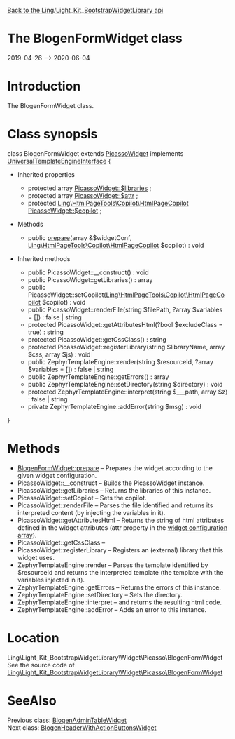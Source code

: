 [Back to the Ling/Light_Kit_BootstrapWidgetLibrary api](https://github.com/lingtalfi/Light_Kit_BootstrapWidgetLibrary/blob/master/doc/api/Ling/Light_Kit_BootstrapWidgetLibrary.md)



The BlogenFormWidget class
================
2019-04-26 --> 2020-06-04






Introduction
============

The BlogenFormWidget class.



Class synopsis
==============


class <span class="pl-k">BlogenFormWidget</span> extends [PicassoWidget](https://github.com/lingtalfi/Kit_PicassoWidget/blob/master/doc/api/Ling/Kit_PicassoWidget/Widget/PicassoWidget.md) implements [UniversalTemplateEngineInterface](https://github.com/lingtalfi/UniversalTemplateEngine/blob/master/UniversalTemplateEngineInterface.php) {

- Inherited properties
    - protected array [PicassoWidget::$libraries](#property-libraries) ;
    - protected array [PicassoWidget::$attr](#property-attr) ;
    - protected [Ling\HtmlPageTools\Copilot\HtmlPageCopilot](https://github.com/lingtalfi/HtmlPageTools/blob/master/doc/api/Ling/HtmlPageTools/Copilot/HtmlPageCopilot.md) [PicassoWidget::$copilot](#property-copilot) ;

- Methods
    - public [prepare](https://github.com/lingtalfi/Light_Kit_BootstrapWidgetLibrary/blob/master/doc/api/Ling/Light_Kit_BootstrapWidgetLibrary/Widget/Picasso/BlogenFormWidget/prepare.md)(array &$widgetConf, [Ling\HtmlPageTools\Copilot\HtmlPageCopilot](https://github.com/lingtalfi/HtmlPageTools/blob/master/doc/api/Ling/HtmlPageTools/Copilot/HtmlPageCopilot.md) $copilot) : void

- Inherited methods
    - public PicassoWidget::__construct() : void
    - public PicassoWidget::getLibraries() : array
    - public PicassoWidget::setCopilot([Ling\HtmlPageTools\Copilot\HtmlPageCopilot](https://github.com/lingtalfi/HtmlPageTools/blob/master/doc/api/Ling/HtmlPageTools/Copilot/HtmlPageCopilot.md) $copilot) : void
    - public PicassoWidget::renderFile(string $filePath, ?array $variables = []) : false | string
    - protected PicassoWidget::getAttributesHtml(?bool $excludeClass = true) : string
    - protected PicassoWidget::getCssClass() : string
    - protected PicassoWidget::registerLibrary(string $libraryName, array $css, array $js) : void
    - public ZephyrTemplateEngine::render(string $resourceId, ?array $variables = []) : false | string
    - public ZephyrTemplateEngine::getErrors() : array
    - public ZephyrTemplateEngine::setDirectory(string $directory) : void
    - protected ZephyrTemplateEngine::interpret(string $___path, array $z) : false | string
    - private ZephyrTemplateEngine::addError(string $msg) : void

}






Methods
==============

- [BlogenFormWidget::prepare](https://github.com/lingtalfi/Light_Kit_BootstrapWidgetLibrary/blob/master/doc/api/Ling/Light_Kit_BootstrapWidgetLibrary/Widget/Picasso/BlogenFormWidget/prepare.md) &ndash; Prepares the widget according to the given widget configuration.
- PicassoWidget::__construct &ndash; Builds the PicassoWidget instance.
- PicassoWidget::getLibraries &ndash; Returns the libraries of this instance.
- PicassoWidget::setCopilot &ndash; Sets the copilot.
- PicassoWidget::renderFile &ndash; Parses the file identified and returns its interpreted content (by injecting the variables in it).
- PicassoWidget::getAttributesHtml &ndash; Returns the string of html attributes defined in the widget attributes (attr property in the [widget configuration array](https://github.com/lingtalfi/Kit_PicassoWidget#the-picasso-widget-array)).
- PicassoWidget::getCssClass &ndash; 
- PicassoWidget::registerLibrary &ndash; Registers an (external) library that this widget uses.
- ZephyrTemplateEngine::render &ndash; Parses the template identified by $resourceId and returns the interpreted template (the template with the variables injected in it).
- ZephyrTemplateEngine::getErrors &ndash; Returns the errors of this instance.
- ZephyrTemplateEngine::setDirectory &ndash; Sets the directory.
- ZephyrTemplateEngine::interpret &ndash; and returns the resulting html code.
- ZephyrTemplateEngine::addError &ndash; Adds an error to this instance.





Location
=============
Ling\Light_Kit_BootstrapWidgetLibrary\Widget\Picasso\BlogenFormWidget<br>
See the source code of [Ling\Light_Kit_BootstrapWidgetLibrary\Widget\Picasso\BlogenFormWidget](https://github.com/lingtalfi/Light_Kit_BootstrapWidgetLibrary/blob/master/Widget/Picasso/BlogenFormWidget.php)



SeeAlso
==============
Previous class: [BlogenAdminTableWidget](https://github.com/lingtalfi/Light_Kit_BootstrapWidgetLibrary/blob/master/doc/api/Ling/Light_Kit_BootstrapWidgetLibrary/Widget/Picasso/BlogenAdminTableWidget.md)<br>Next class: [BlogenHeaderWithActionButtonsWidget](https://github.com/lingtalfi/Light_Kit_BootstrapWidgetLibrary/blob/master/doc/api/Ling/Light_Kit_BootstrapWidgetLibrary/Widget/Picasso/BlogenHeaderWithActionButtonsWidget.md)<br>

